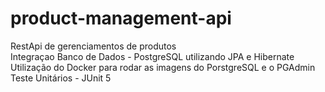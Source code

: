 # product-management-api
RestApi de gerenciamentos de produtos </br>
Integraçao Banco de Dados - PostgreSQL utilizando JPA e Hibernate  </br>
Utilização do Docker para rodar as imagens do PorstgreSQL e o PGAdmin  </br>
Teste Unitários - JUnit 5
